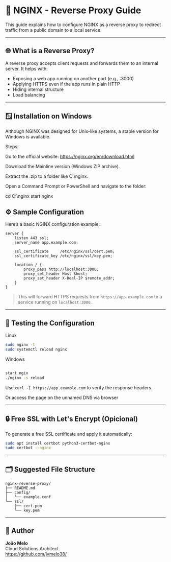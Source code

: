 # 🔁 NGINX - Reverse Proxy Guide

This guide explains how to configure NGINX as a reverse proxy to redirect traffic from a public domain to a local service.

---

## 🌐 What is a Reverse Proxy?

A reverse proxy accepts client requests and forwards them to an internal server. It helps with:

- Exposing a web app running on another port (e.g., :3000)
- Applying HTTPS even if the app runs in plain HTTP
- Hiding internal structure
- Load balancing

---

## 🪟 Installation on Windows

Although NGINX was designed for Unix-like systems, a stable version for Windows is available.

Steps:

Go to the official website: https://nginx.org/en/download.html

Download the Mainline version (Windows ZIP archive).

Extract the .zip to a folder like C:\nginx.

Open a Command Prompt or PowerShell and navigate to the folder:

cd C:\nginx
start nginx

## ⚙️ Sample Configuration

Here’s a basic NGINX configuration example:

```nginx
server {
    listen 443 ssl;
    server_name app.example.com;

    ssl_certificate     /etc/nginx/ssl/cert.pem;
    ssl_certificate_key /etc/nginx/ssl/key.pem;

    location / {
        proxy_pass http://localhost:3000;
        proxy_set_header Host $host;
        proxy_set_header X-Real-IP $remote_addr;
    }
}
```

> This will forward HTTPS requests from `https://app.example.com` to a service running on `localhost:3000`.

---

## 🧪 Testing the Configuration

Linux 

```bash
sudo nginx -t
sudo systemctl reload nginx
```
Windows 

```bash 

start ngix
./nginx -s reload

```

Use `curl -I https://app.example.com` to verify the response headers.

Or access the page on the unnamed DNS via browser

---

## 🔒 Free SSL with Let's Encrypt (Opicional)

To generate a free SSL certificate and apply it automatically:

```bash
sudo apt install certbot python3-certbot-nginx
sudo certbot --nginx
```

---

## 🗂️ Suggested File Structure

```
nginx-reverse-proxy/
├── README.md
├── config/
│   └── example.conf
└── ssl/
    ├── cert.pem
    └── key.pem
```

---

## 👤 Author

**João Melo**  
Cloud Solutions Architect  
https://github.com/jvmelo38/
